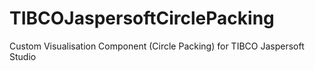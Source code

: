 # TIBCOJaspersoftCirclePacking
Custom Visualisation Component (Circle Packing) for TIBCO Jaspersoft Studio
